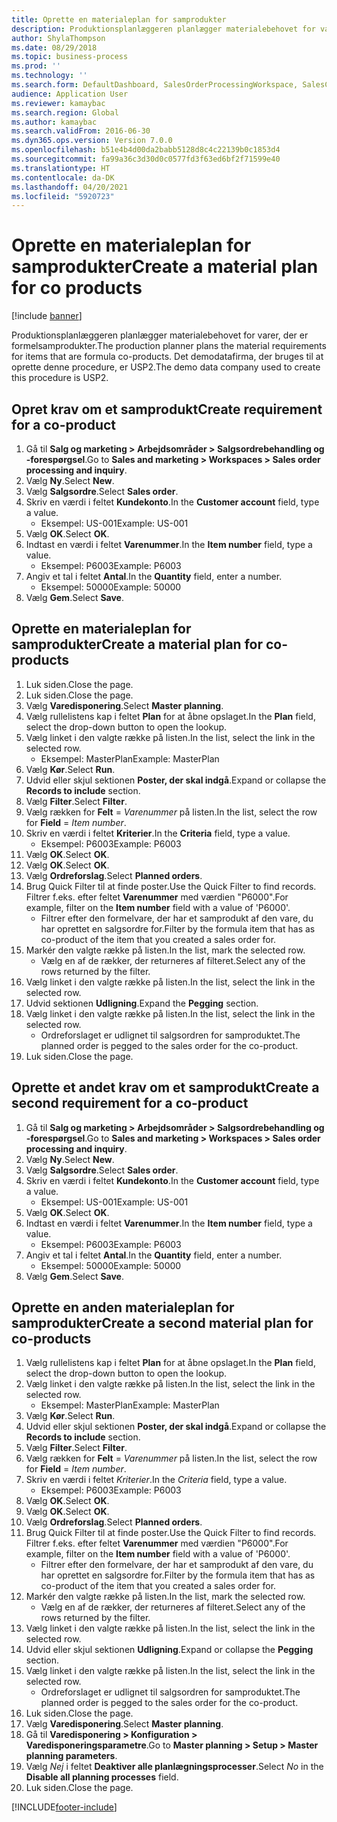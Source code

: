 ```yaml
---
title: Oprette en materialeplan for samprodukter
description: Produktionsplanlæggeren planlægger materialebehovet for varer, der er formelsamprodukter.
author: ShylaThompson
ms.date: 08/29/2018
ms.topic: business-process
ms.prod: ''
ms.technology: ''
ms.search.form: DefaultDashboard, SalesOrderProcessingWorkspace, SalesCreateOrder, SalesTable, ReqCreatePlanWorkspace, ReqTransPlanCard, SysQueryForm, ReqTransPo
audience: Application User
ms.reviewer: kamaybac
ms.search.region: Global
ms.author: kamaybac
ms.search.validFrom: 2016-06-30
ms.dyn365.ops.version: Version 7.0.0
ms.openlocfilehash: b51e4b4d00da2babb5128d8c4c22139b0c1853d4
ms.sourcegitcommit: fa99a36c3d30d0c0577fd3f63ed6bf2f71599e40
ms.translationtype: HT
ms.contentlocale: da-DK
ms.lasthandoff: 04/20/2021
ms.locfileid: "5920723"
---
```

# <a name="create-a-material-plan-for-co-products"></a><span data-ttu-id="57575-103">Oprette en materialeplan for samprodukter</span><span class="sxs-lookup"><span data-stu-id="57575-103">Create a material plan for co products</span></span>

[!include [banner](../../includes/banner.md)]

<span data-ttu-id="57575-104">Produktionsplanlæggeren planlægger materialebehovet for varer, der er formelsamprodukter.</span><span class="sxs-lookup"><span data-stu-id="57575-104">The production planner plans the material requirements for items that are formula co-products.</span></span> <span data-ttu-id="57575-105">Det demodatafirma, der bruges til at oprette denne procedure, er USP2.</span><span class="sxs-lookup"><span data-stu-id="57575-105">The demo data company used to create this procedure is USP2.</span></span>

## <a name="create-requirement-for-a-co-product"></a><span data-ttu-id="57575-106">Opret krav om et samprodukt</span><span class="sxs-lookup"><span data-stu-id="57575-106">Create requirement for a co-product</span></span>

1. <span data-ttu-id="57575-107">Gå til **Salg og marketing \> Arbejdsområder \> Salgsordrebehandling og -forespørgsel**.</span><span class="sxs-lookup"><span data-stu-id="57575-107">Go to **Sales and marketing \> Workspaces \> Sales order processing and inquiry**.</span></span>
1. <span data-ttu-id="57575-108">Vælg **Ny**.</span><span class="sxs-lookup"><span data-stu-id="57575-108">Select **New**.</span></span>
1. <span data-ttu-id="57575-109">Vælg **Salgsordre**.</span><span class="sxs-lookup"><span data-stu-id="57575-109">Select **Sales order**.</span></span>
1. <span data-ttu-id="57575-110">Skriv en værdi i feltet **Kundekonto**.</span><span class="sxs-lookup"><span data-stu-id="57575-110">In the **Customer account** field, type a value.</span></span>
    * <span data-ttu-id="57575-111">Eksempel: US-001</span><span class="sxs-lookup"><span data-stu-id="57575-111">Example: US-001</span></span>  
1. <span data-ttu-id="57575-112">Vælg **OK**.</span><span class="sxs-lookup"><span data-stu-id="57575-112">Select **OK**.</span></span>
1. <span data-ttu-id="57575-113">Indtast en værdi i feltet **Varenummer**.</span><span class="sxs-lookup"><span data-stu-id="57575-113">In the **Item number** field, type a value.</span></span>
    * <span data-ttu-id="57575-114">Eksempel: P6003</span><span class="sxs-lookup"><span data-stu-id="57575-114">Example: P6003</span></span>  
1. <span data-ttu-id="57575-115">Angiv et tal i feltet **Antal**.</span><span class="sxs-lookup"><span data-stu-id="57575-115">In the **Quantity** field, enter a number.</span></span>
    * <span data-ttu-id="57575-116">Eksempel: 50000</span><span class="sxs-lookup"><span data-stu-id="57575-116">Example: 50000</span></span>  
1. <span data-ttu-id="57575-117">Vælg **Gem**.</span><span class="sxs-lookup"><span data-stu-id="57575-117">Select **Save**.</span></span>

## <a name="create-a-material-plan-for-co-products"></a><span data-ttu-id="57575-118">Oprette en materialeplan for samprodukter</span><span class="sxs-lookup"><span data-stu-id="57575-118">Create a material plan for co-products</span></span>

1. <span data-ttu-id="57575-119">Luk siden.</span><span class="sxs-lookup"><span data-stu-id="57575-119">Close the page.</span></span>
1. <span data-ttu-id="57575-120">Luk siden.</span><span class="sxs-lookup"><span data-stu-id="57575-120">Close the page.</span></span>
1. <span data-ttu-id="57575-121">Vælg **Varedisponering**.</span><span class="sxs-lookup"><span data-stu-id="57575-121">Select **Master planning**.</span></span>
1. <span data-ttu-id="57575-122">Vælg rullelistens kap i feltet **Plan** for at åbne opslaget.</span><span class="sxs-lookup"><span data-stu-id="57575-122">In the **Plan** field, select the drop-down button to open the lookup.</span></span>
1. <span data-ttu-id="57575-123">Vælg linket i den valgte række på listen.</span><span class="sxs-lookup"><span data-stu-id="57575-123">In the list, select the link in the selected row.</span></span>
    * <span data-ttu-id="57575-124">Eksempel: MasterPlan</span><span class="sxs-lookup"><span data-stu-id="57575-124">Example: MasterPlan</span></span>  
1. <span data-ttu-id="57575-125">Vælg **Kør**.</span><span class="sxs-lookup"><span data-stu-id="57575-125">Select **Run**.</span></span>
1. <span data-ttu-id="57575-126">Udvid eller skjul sektionen **Poster, der skal indgå**.</span><span class="sxs-lookup"><span data-stu-id="57575-126">Expand or collapse the **Records to include** section.</span></span>
1. <span data-ttu-id="57575-127">Vælg **Filter**.</span><span class="sxs-lookup"><span data-stu-id="57575-127">Select **Filter**.</span></span>
1. <span data-ttu-id="57575-128">Vælg rækken for **Felt** = *Varenummer* på listen.</span><span class="sxs-lookup"><span data-stu-id="57575-128">In the list, select the row for **Field** = *Item number*.</span></span>
1. <span data-ttu-id="57575-129">Skriv en værdi i feltet **Kriterier**.</span><span class="sxs-lookup"><span data-stu-id="57575-129">In the **Criteria** field, type a value.</span></span>
    * <span data-ttu-id="57575-130">Eksempel: P6003</span><span class="sxs-lookup"><span data-stu-id="57575-130">Example: P6003</span></span>  
1. <span data-ttu-id="57575-131">Vælg **OK**.</span><span class="sxs-lookup"><span data-stu-id="57575-131">Select **OK**.</span></span>
1. <span data-ttu-id="57575-132">Vælg **OK**.</span><span class="sxs-lookup"><span data-stu-id="57575-132">Select **OK**.</span></span>
1. <span data-ttu-id="57575-133">Vælg **Ordreforslag**.</span><span class="sxs-lookup"><span data-stu-id="57575-133">Select **Planned orders**.</span></span>
1. <span data-ttu-id="57575-134">Brug Quick Filter til at finde poster.</span><span class="sxs-lookup"><span data-stu-id="57575-134">Use the Quick Filter to find records.</span></span> <span data-ttu-id="57575-135">Filtrer f.eks. efter feltet **Varenummer** med værdien "P6000".</span><span class="sxs-lookup"><span data-stu-id="57575-135">For example, filter on the **Item number** field with a value of 'P6000'.</span></span>
    * <span data-ttu-id="57575-136">Filtrer efter den formelvare, der har et samprodukt af den vare, du har oprettet en salgsordre for.</span><span class="sxs-lookup"><span data-stu-id="57575-136">Filter by the formula item that has as co-product of the item that you created a sales order for.</span></span>  
1. <span data-ttu-id="57575-137">Markér den valgte række på listen.</span><span class="sxs-lookup"><span data-stu-id="57575-137">In the list, mark the selected row.</span></span>
    * <span data-ttu-id="57575-138">Vælg en af de rækker, der returneres af filteret.</span><span class="sxs-lookup"><span data-stu-id="57575-138">Select any of the rows returned by the filter.</span></span>  
1. <span data-ttu-id="57575-139">Vælg linket i den valgte række på listen.</span><span class="sxs-lookup"><span data-stu-id="57575-139">In the list, select the link in the selected row.</span></span>
1. <span data-ttu-id="57575-140">Udvid sektionen **Udligning**.</span><span class="sxs-lookup"><span data-stu-id="57575-140">Expand the **Pegging** section.</span></span>
1. <span data-ttu-id="57575-141">Vælg linket i den valgte række på listen.</span><span class="sxs-lookup"><span data-stu-id="57575-141">In the list, select the link in the selected row.</span></span>
    * <span data-ttu-id="57575-142">Ordreforslaget er udlignet til salgsordren for samproduktet.</span><span class="sxs-lookup"><span data-stu-id="57575-142">The planned order is pegged to the sales order for the co-product.</span></span>  
1. <span data-ttu-id="57575-143">Luk siden.</span><span class="sxs-lookup"><span data-stu-id="57575-143">Close the page.</span></span>

## <a name="create-a-second-requirement-for-a-co-product"></a><span data-ttu-id="57575-144">Oprette et andet krav om et samprodukt</span><span class="sxs-lookup"><span data-stu-id="57575-144">Create a second requirement for a co-product</span></span>

1. <span data-ttu-id="57575-145">Gå til **Salg og marketing \> Arbejdsområder \> Salgsordrebehandling og -forespørgsel**.</span><span class="sxs-lookup"><span data-stu-id="57575-145">Go to **Sales and marketing \> Workspaces \> Sales order processing and inquiry**.</span></span>
1. <span data-ttu-id="57575-146">Vælg **Ny**.</span><span class="sxs-lookup"><span data-stu-id="57575-146">Select **New**.</span></span>
1. <span data-ttu-id="57575-147">Vælg **Salgsordre**.</span><span class="sxs-lookup"><span data-stu-id="57575-147">Select **Sales order**.</span></span>
1. <span data-ttu-id="57575-148">Skriv en værdi i feltet **Kundekonto**.</span><span class="sxs-lookup"><span data-stu-id="57575-148">In the **Customer account** field, type a value.</span></span>
    * <span data-ttu-id="57575-149">Eksempel: US-001</span><span class="sxs-lookup"><span data-stu-id="57575-149">Example: US-001</span></span>  
1. <span data-ttu-id="57575-150">Vælg **OK**.</span><span class="sxs-lookup"><span data-stu-id="57575-150">Select **OK**.</span></span>
1. <span data-ttu-id="57575-151">Indtast en værdi i feltet **Varenummer**.</span><span class="sxs-lookup"><span data-stu-id="57575-151">In the **Item number** field, type a value.</span></span>
    * <span data-ttu-id="57575-152">Eksempel: P6003</span><span class="sxs-lookup"><span data-stu-id="57575-152">Example: P6003</span></span>  
1. <span data-ttu-id="57575-153">Angiv et tal i feltet **Antal**.</span><span class="sxs-lookup"><span data-stu-id="57575-153">In the **Quantity** field, enter a number.</span></span>
    * <span data-ttu-id="57575-154">Eksempel: 50000</span><span class="sxs-lookup"><span data-stu-id="57575-154">Example: 50000</span></span>  
1. <span data-ttu-id="57575-155">Vælg **Gem**.</span><span class="sxs-lookup"><span data-stu-id="57575-155">Select **Save**.</span></span>

## <a name="create-a-second-material-plan-for-co-products"></a><span data-ttu-id="57575-156">Oprette en anden materialeplan for samprodukter</span><span class="sxs-lookup"><span data-stu-id="57575-156">Create a second material plan for co-products</span></span>

1. <span data-ttu-id="57575-157">Vælg rullelistens kap i feltet **Plan** for at åbne opslaget.</span><span class="sxs-lookup"><span data-stu-id="57575-157">In the **Plan** field, select the drop-down button to open the lookup.</span></span>
2. <span data-ttu-id="57575-158">Vælg linket i den valgte række på listen.</span><span class="sxs-lookup"><span data-stu-id="57575-158">In the list, select the link in the selected row.</span></span>
    * <span data-ttu-id="57575-159">Eksempel: MasterPlan</span><span class="sxs-lookup"><span data-stu-id="57575-159">Example: MasterPlan</span></span>  
3. <span data-ttu-id="57575-160">Vælg **Kør**.</span><span class="sxs-lookup"><span data-stu-id="57575-160">Select **Run**.</span></span>
4. <span data-ttu-id="57575-161">Udvid eller skjul sektionen **Poster, der skal indgå**.</span><span class="sxs-lookup"><span data-stu-id="57575-161">Expand or collapse the **Records to include** section.</span></span>
5. <span data-ttu-id="57575-162">Vælg **Filter**.</span><span class="sxs-lookup"><span data-stu-id="57575-162">Select **Filter**.</span></span>
6. <span data-ttu-id="57575-163">Vælg rækken for **Felt** = *Varenummer* på listen.</span><span class="sxs-lookup"><span data-stu-id="57575-163">In the list, select the row for **Field** = *Item number*.</span></span>
7. <span data-ttu-id="57575-164">Skriv en værdi i feltet *Kriterier*.</span><span class="sxs-lookup"><span data-stu-id="57575-164">In the *Criteria* field, type a value.</span></span>
    * <span data-ttu-id="57575-165">Eksempel: P6003</span><span class="sxs-lookup"><span data-stu-id="57575-165">Example: P6003</span></span>  
8. <span data-ttu-id="57575-166">Vælg **OK**.</span><span class="sxs-lookup"><span data-stu-id="57575-166">Select **OK**.</span></span>
9. <span data-ttu-id="57575-167">Vælg **OK**.</span><span class="sxs-lookup"><span data-stu-id="57575-167">Select **OK**.</span></span>
10. <span data-ttu-id="57575-168">Vælg **Ordreforslag**.</span><span class="sxs-lookup"><span data-stu-id="57575-168">Select **Planned orders**.</span></span>
11. <span data-ttu-id="57575-169">Brug Quick Filter til at finde poster.</span><span class="sxs-lookup"><span data-stu-id="57575-169">Use the Quick Filter to find records.</span></span> <span data-ttu-id="57575-170">Filtrer f.eks. efter feltet **Varenummer** med værdien "P6000".</span><span class="sxs-lookup"><span data-stu-id="57575-170">For example, filter on the **Item number** field with a value of 'P6000'.</span></span>
    * <span data-ttu-id="57575-171">Filtrer efter den formelvare, der har et samprodukt af den vare, du har oprettet en salgsordre for.</span><span class="sxs-lookup"><span data-stu-id="57575-171">Filter by the formula item that has as co-product of the item that you created a sales order for.</span></span>  
12. <span data-ttu-id="57575-172">Markér den valgte række på listen.</span><span class="sxs-lookup"><span data-stu-id="57575-172">In the list, mark the selected row.</span></span>
    * <span data-ttu-id="57575-173">Vælg en af de rækker, der returneres af filteret.</span><span class="sxs-lookup"><span data-stu-id="57575-173">Select any of the rows returned by the filter.</span></span>  
13. <span data-ttu-id="57575-174">Vælg linket i den valgte række på listen.</span><span class="sxs-lookup"><span data-stu-id="57575-174">In the list, select the link in the selected row.</span></span>
14. <span data-ttu-id="57575-175">Udvid eller skjul sektionen **Udligning**.</span><span class="sxs-lookup"><span data-stu-id="57575-175">Expand or collapse the **Pegging** section.</span></span>
15. <span data-ttu-id="57575-176">Vælg linket i den valgte række på listen.</span><span class="sxs-lookup"><span data-stu-id="57575-176">In the list, select the link in the selected row.</span></span>
    * <span data-ttu-id="57575-177">Ordreforslaget er udlignet til salgsordren for samproduktet.</span><span class="sxs-lookup"><span data-stu-id="57575-177">The planned order is pegged to the sales order for the co-product.</span></span>  
16. <span data-ttu-id="57575-178">Luk siden.</span><span class="sxs-lookup"><span data-stu-id="57575-178">Close the page.</span></span>
17. <span data-ttu-id="57575-179">Vælg **Varedisponering**.</span><span class="sxs-lookup"><span data-stu-id="57575-179">Select **Master planning**.</span></span>
18. <span data-ttu-id="57575-180">Gå til **Varedisponering \> Konfiguration \> Varedisponeringsparametre**.</span><span class="sxs-lookup"><span data-stu-id="57575-180">Go to **Master planning \> Setup \> Master planning parameters**.</span></span>
19. <span data-ttu-id="57575-181">Vælg *Nej* i feltet **Deaktiver alle planlægningsprocesser**.</span><span class="sxs-lookup"><span data-stu-id="57575-181">Select *No* in the **Disable all planning processes** field.</span></span>
20. <span data-ttu-id="57575-182">Luk siden.</span><span class="sxs-lookup"><span data-stu-id="57575-182">Close the page.</span></span>


[!INCLUDE[footer-include](../../../includes/footer-banner.md)]